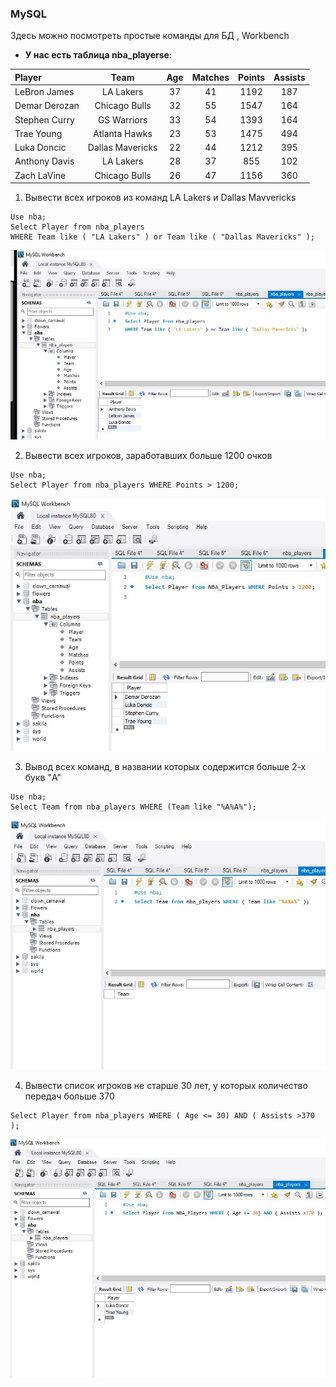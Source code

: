 ### MySQL
Здесь можно посмотреть простые команды для БД , Workbench
- __У нас есть таблица nba_playerse:__

Player | Team | Age | Matches | Points | Assists |
:------|:----:|:---:|:-------:|:------:|:-------:|
LeBron James | LA Lakers|37| 41| 1192| 187|
Demar Derozan| Chicago Bulls| 32| 55| 1547| 164|
Stephen Curry| GS Warriors| 33|	54|	1393| 164|
Trae Young|	Atlanta Hawks| 23| 53| 1475| 494|
Luka Doncic| Dallas Mavericks| 22|	44|	1212| 395
Anthony Davis| LA Lakers| 28| 37| 855| 102|
Zach LaVine| Chicago Bulls|	26|	47|	1156| 360


  1. Вывести всех игроков из команд LA Lakers и Dallas Mavvericks
```
Use nba;
Select Player from nba_players 
WHERE Team like ( "LA Lakers" ) or Team like ( "Dallas Mavericks" );
 ```
![скрин](Request/Where_like.jpg)

  2.  Вывести всех игроков, заработавших больше 1200 очков
 ```
 Use nba;
Select Player from nba_players WHERE Points > 1200;
 ```
![скрин](Request/Points1200.jpg)

3. Вывод всех команд, в названии которых содержится больше 2-х букв "A"
```
Use nba;
Select Team from nba_players WHERE (Team like "%A%A%");
```
![скрин](Request/2%D0%90.jpg)

4. Вывести список игроков не старше 30 лет, у которых количество передач больше 370
```
Select Player from nba_players WHERE ( Age <= 30) AND ( Assists >370 );
```
![скрин](Request/Age.jpg)